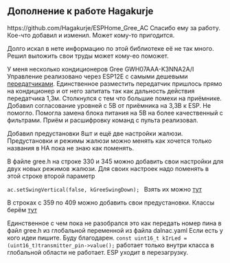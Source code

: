 <h2>Дополнение к работе Hagakurje</h2>
https://github.com/Hagakurje/ESPHome_Gree_AC
Спасибо ему за работу. 
Кое-что добавил и изменил. Может кому-то пригодится.

Долго искал в нете информацию по этой библиотеке её не так много. 
Решил выложить свои труды может кому-ео поможет.

У меня несколько кондиционеров Gree GWH07AAA-K3NNA2A/I
Управление реализовано через ESP12E с самыми дешевыми
[передатчиками](https://www.aliexpress.com/item/1005003672242023.html?spm=a2g0o.order_list.order_list_main.46.66361802bqKA42).
Единственное разместить передатчик пришлось прямо на кондиционер и от него запитать
так как дальность действия передатчика 1,3м. Столкнулся с тем что большие помехи на приёмнике.
Добавил согласование уровней с 5В от приёмника на 3,3В к ESP. Не помогло.
Помогла замена блока питания на 5В на более качественный с фильтрами.
Приём и расшифровку команд с пульта реализовал.

Добавил предустановки 8шт и ещё две настройки жалюзи.
Предустановки и режимы жалюзи можно менять как хочется 
только названия в HA пока не знаю как поменять.

В файле gree.h на строке 330 и 345 можно добавить свои настройки для двух новых режимов жалюзи.
Для своих настроек надо поменять в этой строке второй параметр

`ac.setSwingVertical(false, kGreeSwingDown);
`
Взять их можно [тут](https://crankyoldgit.github.io/IRremoteESP8266/doxygen/html/ir__Gree_8h.html)

В строках с 359 по 409 можно добавить свои предустановки. 
Классы берём [тут](https://crankyoldgit.github.io/IRremoteESP8266/doxygen/html/classIRGreeAC.html#a1b571dea8a5bf553554e45074f3a01c0) 

Единственное с чем пока не разобрался это как передать номер пина в файл gree.h 
из глобальной переменной из файла dalnac.yaml
Если есть у кого идеи пишите. Буду благодарен.
`
const uint16_t kIrLed = (uint16_t)transmitter_pin->value();
`
 работает только внутри класса в глобальной области не работает. ESP уходит в перезагрузку.
